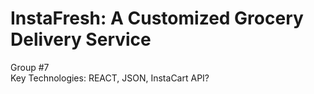 # InstaFresh: A Customized Grocery Delivery Service
Group #7  
Key Technologies: REACT, JSON, InstaCart API?

